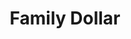 ---
title: "Family Dollar"
url: /colorado-springs/family-dollar-austin-bluffs-parkway/
shop: variety store
---